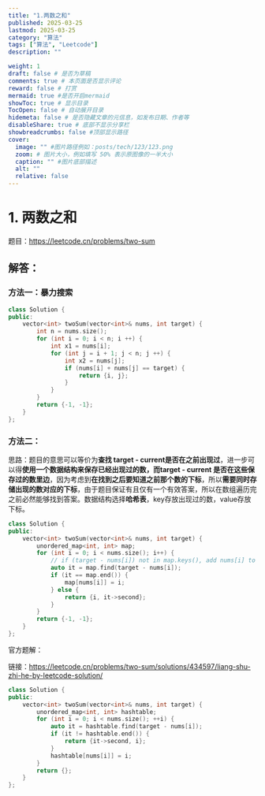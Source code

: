 ```yaml
---
title: "1.两数之和"
published: 2025-03-25
lastmod: 2025-03-25
category: "算法"
tags: ["算法", "Leetcode"]
description: ""

weight: 1
draft: false # 是否为草稿
comments: true # 本页面是否显示评论
reward: false # 打赏
mermaid: true #是否开启mermaid
showToc: true # 显示目录
TocOpen: false # 自动展开目录
hidemeta: false # 是否隐藏文章的元信息，如发布日期、作者等
disableShare: true # 底部不显示分享栏
showbreadcrumbs: false #顶部显示路径
cover:
  image: "" #图片路径例如：posts/tech/123/123.png
  zoom: # 图片大小，例如填写 50% 表示原图像的一半大小
  caption: "" #图片底部描述
  alt: ""
  relative: false
---
```




# 1. 两数之和

题目：https://leetcode.cn/problems/two-sum



## 解答：

### 方法一：暴力搜索

```cpp
class Solution {
public:
    vector<int> twoSum(vector<int>& nums, int target) {
        int n = nums.size();
        for (int i = 0; i < n; i ++) {
            int x1 = nums[i]; 
            for (int j = i + 1; j < n; j ++) {
                int x2 = nums[j];
                if (nums[i] + nums[j] == target) {
                    return {i, j};
                }
            }
        }
        return {-1, -1};
    }
};
```



### 方法二：

思路：题目的意思可以等价为**查找 target - current是否在之前出现过**，进一步可以得**使用一个数据结构来保存已经出现过的数，而target - current 是否在这些保存过的数里边**，因为考虑到**在找到之后要知道之前那个数的下标**，所以**需要同时存储出现的数对应的下标**，由于题目保证有且仅有一个有效答案，所以在数组遍历完之前必然能够找到答案。数据结构选择**哈希表**，key存放出现过的数，value存放下标。

```cpp
class Solution {
public:
    vector<int> twoSum(vector<int>& nums, int target) {
        unordered_map<int, int> map;
        for (int i = 0; i < nums.size(); i++) {
            // if (target - nums[i]) not in map.keys(), add nums[i] to map
            auto it = map.find(target - nums[i]);
            if (it == map.end()) {
                map[nums[i]] = i;
            } else {
                return {i, it->second};
            }
        }
        return {-1, -1};
    }
};
```



官方题解：

链接：https://leetcode.cn/problems/two-sum/solutions/434597/liang-shu-zhi-he-by-leetcode-solution/

```cpp
class Solution {
public:
    vector<int> twoSum(vector<int>& nums, int target) {
        unordered_map<int, int> hashtable;
        for (int i = 0; i < nums.size(); ++i) {
            auto it = hashtable.find(target - nums[i]);
            if (it != hashtable.end()) {
                return {it->second, i};
            }
            hashtable[nums[i]] = i;
        }
        return {};
    }
};
```

